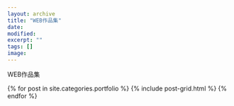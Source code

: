 ```yaml
---
layout: archive
title: "WEB作品集"
date: 
modified:
excerpt: ""
tags: []
image: 
---
```


WEB作品集



<div class="tiles">
{% for post in site.categories.portfolio %}
  {% include post-grid.html %}
{% endfor %}
</div><!-- /.tiles 把所有categories 有 portfolio 的列出来-->


